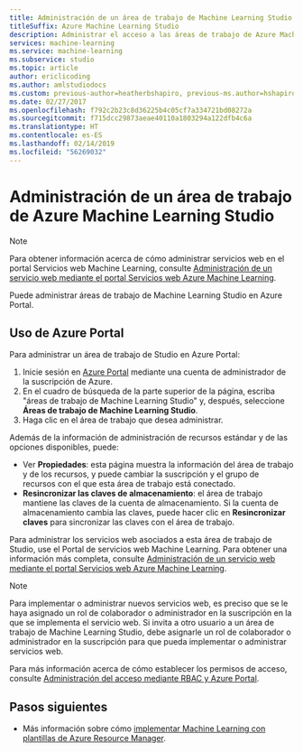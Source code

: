 ```yaml
---
title: Administración de un área de trabajo de Machine Learning Studio
titleSuffix: Azure Machine Learning Studio
description: Administrar el acceso a las áreas de trabajo de Azure Machine Learning Studio, e implementar y administrar servicios web de la API de Machine Learning
services: machine-learning
ms.service: machine-learning
ms.subservice: studio
ms.topic: article
author: ericlicoding
ms.author: amlstudiodocs
ms.custom: previous-author=heatherbshapiro, previous-ms.author=hshapiro
ms.date: 02/27/2017
ms.openlocfilehash: f792c2b23c8d36225b4c05cf7a334721bd08272a
ms.sourcegitcommit: f715dcc29873aeae40110a1803294a122dfb4c6a
ms.translationtype: HT
ms.contentlocale: es-ES
ms.lasthandoff: 02/14/2019
ms.locfileid: "56269032"
---
```

# <a name="manage-an-azure-machine-learning-studio-workspace"></a>Administración de un área de trabajo de Azure Machine Learning Studio

> [!NOTE]
> Para obtener información acerca de cómo administrar servicios web en el portal Servicios web Machine Learning, consulte [Administración de un servicio web mediante el portal Servicios web Azure Machine Learning](manage-new-webservice.md).
> 
> 

Puede administrar áreas de trabajo de Machine Learning Studio en Azure Portal.



## <a name="use-the-azure-portal"></a>Uso de Azure Portal

Para administrar un área de trabajo de Studio en Azure Portal:

1. Inicie sesión en [Azure Portal](https://portal.azure.com/) mediante una cuenta de administrador de la suscripción de Azure.
2. En el cuadro de búsqueda de la parte superior de la página, escriba "áreas de trabajo de Machine Learning Studio" y, después, seleccione **Áreas de trabajo de Machine Learning Studio**.
3. Haga clic en el área de trabajo que desea administrar.

Además de la información de administración de recursos estándar y de las opciones disponibles, puede:

- Ver **Propiedades**: esta página muestra la información del área de trabajo y de los recursos, y puede cambiar la suscripción y el grupo de recursos con el que esta área de trabajo está conectado.
- **Resincronizar las claves de almacenamiento**: el área de trabajo mantiene las claves de la cuenta de almacenamiento. Si la cuenta de almacenamiento cambia las claves, puede hacer clic en **Resincronizar claves** para sincronizar las claves con el área de trabajo.

Para administrar los servicios web asociados a esta área de trabajo de Studio, use el Portal de servicios web Machine Learning. Para obtener una información más completa, consulte [Administración de un servicio web mediante el portal Servicios web Azure Machine Learning](manage-new-webservice.md).

> [!NOTE]
> Para implementar o administrar nuevos servicios web, es preciso que se le haya asignado un rol de colaborador o administrador en la suscripción en la que se implementa el servicio web. Si invita a otro usuario a un área de trabajo de Machine Learning Studio, debe asignarle un rol de colaborador o administrador en la suscripción para que pueda implementar o administrar servicios web. 
> 
>Para más información acerca de cómo establecer los permisos de acceso, consulte [Administración del acceso mediante RBAC y Azure Portal](../../role-based-access-control/role-assignments-portal.md).

## <a name="next-steps"></a>Pasos siguientes
* Más información sobre cómo [implementar Machine Learning con plantillas de Azure Resource Manager](deploy-with-resource-manager-template.md). 
